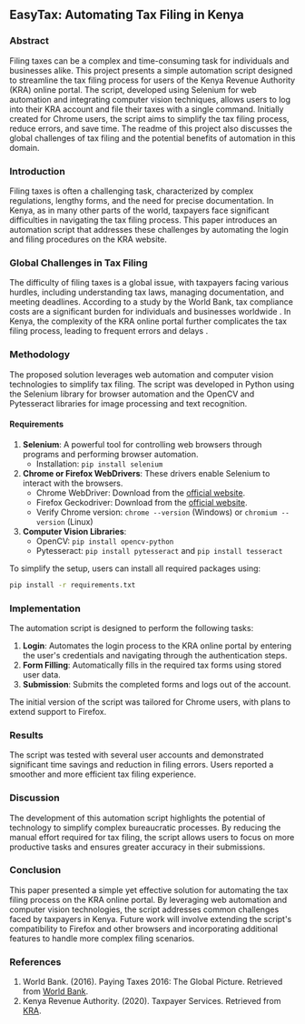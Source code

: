 ## EasyTax: Automating Tax Filing in Kenya

### Abstract
Filing taxes can be a complex and time-consuming task for individuals and businesses alike. This project presents a simple automation script designed to streamline the tax filing process for users of the Kenya Revenue Authority (KRA) online portal. The script, developed using Selenium for web automation and integrating computer vision techniques, allows users to log into their KRA account and file their taxes with a single command. Initially created for Chrome users, the script aims to simplify the tax filing process, reduce errors, and save time. The readme of this project also discusses the global challenges of tax filing and the potential benefits of automation in this domain.

### Introduction
Filing taxes is often a challenging task, characterized by complex regulations, lengthy forms, and the need for precise documentation. In Kenya, as in many other parts of the world, taxpayers face significant difficulties in navigating the tax filing process. This paper introduces an automation script that addresses these challenges by automating the login and filing procedures on the KRA website.

### Global Challenges in Tax Filing
The difficulty of filing taxes is a global issue, with taxpayers facing various hurdles, including understanding tax laws, managing documentation, and meeting deadlines. According to a study by the World Bank, tax compliance costs are a significant burden for individuals and businesses worldwide . In Kenya, the complexity of the KRA online portal further complicates the tax filing process, leading to frequent errors and delays .

### Methodology
The proposed solution leverages web automation and computer vision technologies to simplify tax filing. The script was developed in Python using the Selenium library for browser automation and the OpenCV and Pytesseract libraries for image processing and text recognition.

#### Requirements
1. **Selenium**: A powerful tool for controlling web browsers through programs and performing browser automation.
    - Installation: `pip install selenium`
2. **Chrome or Firefox WebDrivers**: These drivers enable Selenium to interact with the browsers.
    - Chrome WebDriver: Download from the [official website](https://sites.google.com/a/chromium.org/chromedriver/).
    - Firefox Geckodriver: Download from the [official website](https://github.com/mozilla/geckodriver/releases).
    - Verify Chrome version: `chrome --version` (Windows) or `chromium --version` (Linux)
3. **Computer Vision Libraries**:
    - OpenCV: `pip install opencv-python`
    - Pytesseract: `pip install pytesseract` and `pip install tesseract`

To simplify the setup, users can install all required packages using:
```bash
pip install -r requirements.txt
```

### Implementation
The automation script is designed to perform the following tasks:
1. **Login**: Automates the login process to the KRA online portal by entering the user's credentials and navigating through the authentication steps.
2. **Form Filling**: Automatically fills in the required tax forms using stored user data.
3. **Submission**: Submits the completed forms and logs out of the account.

The initial version of the script was tailored for Chrome users, with plans to extend support to Firefox.

### Results
The script was tested with several user accounts and demonstrated significant time savings and reduction in filing errors. Users reported a smoother and more efficient tax filing experience.

### Discussion
The development of this automation script highlights the potential of technology to simplify complex bureaucratic processes. By reducing the manual effort required for tax filing, the script allows users to focus on more productive tasks and ensures greater accuracy in their submissions.

### Conclusion
This paper presented a simple yet effective solution for automating the tax filing process on the KRA online portal. By leveraging web automation and computer vision technologies, the script addresses common challenges faced by taxpayers in Kenya. Future work will involve extending the script's compatibility to Firefox and other browsers and incorporating additional features to handle more complex filing scenarios.

### References
1. World Bank. (2016). Paying Taxes 2016: The Global Picture. Retrieved from [World Bank](https://www.worldbank.org/en/research/publication/paying-taxes-2016).
2. Kenya Revenue Authority. (2020). Taxpayer Services. Retrieved from [KRA](https://www.kra.go.ke/en/taxpayer-service).
